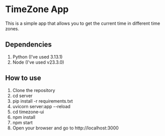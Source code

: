 # TimeZone App

This is a simple app that allows you to get the current time in different time zones.

## Dependencies

1. Python (I've used 3.13.1)
2. Node (I've used v23.3.0)

## How to use

1. Clone the repository
2. cd server
3. pip install -r requirements.txt
4. uvicorn server:app --reload
5. cd timezone-ui
6. npm install
7. npm start
8. Open your browser and go to http://localhost:3000
